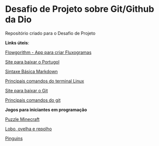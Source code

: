 # Desafio de Projeto sobre Git/Github da Dio
Repositório criado para o Desafio de Projeto 

**Links úteis**:

[Flowgorithm - App para criar Fluxogramas](https://flowgorithm.org/)

[Site para baixar o Portugol](https://github.com/UNIVALI-LITE/Portugol-Studio/releases/)

[Sintaxe Básica Markdown](https://www.markdownguide.org/basic-syntax)

[Principais comandos do terminal Linux](https://www.globalmind.com.br/principais-comandos-linux/)

[Site para baixar o Git](https://git-scm.com/downloads)

[Principais comandos do git](https://www.codigofonte.com.br/artigos/top-25-comandos-do-git)

**Jogos para iniciantes em programação**

[Puzzle Minecraft](https://studio.code.org/s/stage/1/puzzle/1)

[Lobo, ovelha e repolho](https://www.proprofsgames.com/wolf-sheep-and-cabbage/)

[Pinguins](https://rachacuca.com.br/jogos/pinguins-numa-fria/)

